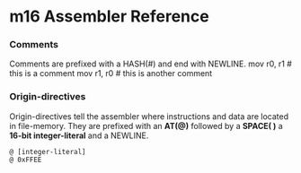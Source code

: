 # m16 Assembler Reference

### Comments
Comments are prefixed with a HASH(#) and end with NEWLINE.
    mov r0, r1    # this is a comment
    mov r1, r0    # this is another comment

### Origin-directives
Origin-directives tell the assembler where instructions and data are 
located in file-memory. They are prefixed with an **AT(@)** followed by a 
**SPACE( )** a **16-bit integer-literal** and a NEWLINE.
    
    @ [integer-literal]
    @ 0xFFEE 
